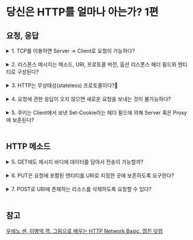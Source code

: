 # 당신은 HTTP를 얼마나 아는가? 1편

## 요청, 응답
<details>
<summary>1. TCP를 이용하면 Server -> Client로 요청이 가능하다?</summary>
<div markdown="1">
<br>
HTTP는 Client -> Service 단방향 요청 시작만 가능합니다!
TCP도 Client에서 ACK을 보내면 Server가 SYN/ACK을 보내는 것으로 3-Way-HandShaking이 시작 되죠!
</div>
  
<br><div align="center">
<img src="https://s3.ap-south-1.amazonaws.com/afteracademy-server-uploads/what-is-a-tcp-3-way-handshake-process-three-way-handshaking-establishing-connection-6a724e77ba96e241.jpg" width="60%" height="60%">
  
<a href="https://s3.ap-south-1.amazonaws.com/afteracademy-server-uploads/what-is-a-tcp-3-way-handshake-process-three-way-handshaking-establishing-connection-6a724e77ba96e241.jpg">출처</a>
</div>
</details>
<br>

<details>
<summary>2. 리스폰스 메시지는 메소드, URI, 프로토콜 버전, 옵션 리스폰스 헤더 필드와 엔티티로 구성된다?</summary>
<div markdown="1">
<br>
땡!!! <br>리스폰스 메시지는 프로토콜 버전, 상태 코드, 프레이즈, 옵션 리스폰스 헤더 필드, 바디로 구성됩니다!! <br>
리퀘스트 메시지가 메소드, URI, 프로토콜 버전, 옵션 리퀘스트 헤더 필드와 엔티티로 구성되죠!!
</div>
  
<br><div align="center">
<img src="https://developer.mozilla.org/en-US/docs/Web/HTTP/Overview/http_request.png" width="60%" height="60%">
  
<a href="https://developer.mozilla.org/en-US/docs/Web/HTTP/Overview/http_request.png">리퀘스트 메시지</a>
</div>
  
<div align="center">
<img src="https://developer.mozilla.org/en-US/docs/Web/HTTP/Overview/http_response.png" width="60%" height="60%">
  
<a href="https://developer.mozilla.org/en-US/docs/Web/HTTP/Overview/http_response.png">리스폰스 메시지</a>
</div>
</details>
<br>

<details>
<summary>3. HTTP는 무상태성(stateless) 프로토콜이다?🤔</summary>
<div markdown="1">
<br>
맞습니다!!! HTTP 프로토콜은 이전 리퀘스트나 리스폰스를 스스로 기억할 수 있는 구조가 아니죠!!!🤸‍♂️ <br>
이러한 구조 덕분에 자유롭게 서버 자원을 늘리더라도 어떤 서버도 대응할 수 있는 구조가 되어 범위성(scalability)를 지킬 수 있습니다!!!👍. <br>
그러나 모든 경우에 stateless가 가능한 건 아니죠😮!!! <br>
그렇다면 로그인 이후에도 페이지를 이동할 때마다 비밀번호를 보내줘야 할까요? <br>
그래서 나온 것이 쿠키(Cookie)입니다 쿠키로 인해 HTTP를 이용한 통신에서도 상태를 계속 관리할 수 있게 되었습니다👍.
</div>
</details>
<br>

<details>
<summary>4. 요청에 관한 응답이 오지 않으면 새로운 요청을 보내는 것이 불가능하다?</summary>
<div markdown="1">
<br>
아니죠😱!!! HTTP는 지속 연결(Persistent Connections)를 지원하기 때문에 어느 한 쪽이 명시적으로 연결을 종료하지 않는 이상 TCP 연걸을 계속 유지합니다. <br>
또한 파이프 라인화(HTTP pipelineing)을 지원해서 리스폰스를 기다리지 않고 바로 다음 리퀘스트를 보낼 수 있습니다!!!👻
</div>

<br><div align="center">
<img src="https://upload.wikimedia.org/wikipedia/commons/thumb/1/19/HTTP_pipelining2.svg/1280px-HTTP_pipelining2.svg.png" width="60%" height="60%">
  
<a href="https://upload.wikimedia.org/wikipedia/commons/thumb/1/19/HTTP_pipelining2.svg/1280px-HTTP_pipelining2.svg.png">출처</a>
</div>
</details>
<br>

<details>
<summary>5. 쿠키는 Client에서 보낸 Set-Cookie라는 헤더 필드에 의해 Server 혹은 Proxy에 보존된다?</summary>
<div markdown="1">
<br>
땡때래댕땡땡😭!!! 쿠키는 서버에서 리스폰스로 보내진 Set-Cookie 라는 헤더 필드에 의해 쿠키를 클라이언트에 보존합니다! <br>
서버는 클라이언트가 보내온 쿠키를 확인해서 클라이언트를 식별하고 서버의 데이터를 확인하여 이전 상태를 알 수 있습니다.
</div>
  
<br><div align="center">
<img src="https://i.stack.imgur.com/vJ4JB.png" width="60%" height="60%">
  
<a href="https://i.stack.imgur.com/vJ4JB.png">출처</a>
</div>
</details>
<br>

## HTTP 메소드
<details>
<summary>5. GET에도 메시지 바디에 데이터를 담아서 전송이 가능할까?</summary>
<div markdown="1">
<br>
맞습니다!! GET으로 전송하더라도 메시지 바디에 엔티티를 담을 수 있죠! 하지만 일반적으로 GET 요청에 파라미터를 전송할 땐 쿼리스트링으로 넘어오는 데이터를 기대하므로 담지는 않습니다.
</div>
</details>
<br>

<details>
<summary>6. PUT은 요청에 포함된 엔티티를 URI로 지정한 곳에 보존하도록 요구한다?</summary>
<div markdown="1">
<br>
맞습니다💯💯!!! PUT 메서드는 클라이언트로부터 요청된 엔티티를 서버에 저장하기 위해 사용되죠!!! <br>
PATCH와의 차이는 PUT은 요청 전체를 저장하는 반면 PATCH는 요청을 기반으로 서버의 값을 수정합니다.
</div>
  
<br><div align="center">
<img src="https://res.cloudinary.com/dmsxwwfb5/image/upload/v1637420798/https-method-get-vs-post-rest-api-min.png" width="60%" height="60%">
  
<a href="https://res.cloudinary.com/dmsxwwfb5/image/upload/v1637420798/https-method-get-vs-post-rest-api-min.png">출처</a>
</div>
</details>
<br>

<details>
<summary>7. POST로 URI에 존재하는 리소스를 삭제하도록 요청할 수 있다?</summary>
<div markdown="1">
<br>
맞습니다💯!!! 이럴 때는 보통 DELETE가 가장 적합합니다. 하지만 GET, POST 이외의 HTTP 메소드를 지원하지 않는 웹페이지가 많아서 단순 조회 이외의 모든 기능을 POST로 처리하는 경우가 있습니다. <br>
우리는 REST하게 개발하기 위해 자원을 기준으로 적절하게 메소드를 사용하는 게 좋겠죠?🌟🤸‍
</div>
</details>
<br>

## 참고
[우에노 센, 이병억 역, 그림으로 배우는 HTTP Network Basic, 영진 닷컴](http://www.kyobobook.co.kr/product/detailViewKor.laf?mallGb=KOR&ejkGb=KOR&barcode=9788931447897)
